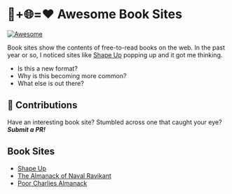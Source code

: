 # 📘+🌐=❤️ Awesome Book Sites
[![Awesome](https://awesome.re/badge-flat.svg)](https://awesome.re)

Book sites show the contents of free-to-read books on the web. In the past year or so, I noticed sites like [Shape Up](https://basecamp.com/shapeup) popping up and it got me thinking. 

- Is this a new format?
- Why is this becoming more common?
- What else is out there?

## 🤝 Contributions

Have an interesting book site? Stumbled across one that caught your eye? _**Submit a PR!**_

## Book Sites

- [Shape Up](https://basecamp.com/shapeup)
- [The Almanack of Naval Ravikant](https://www.navalmanack.com/)
- [Poor Charlies Almanack](https://www.stripe.press/poor-charlies-almanack/cover)
